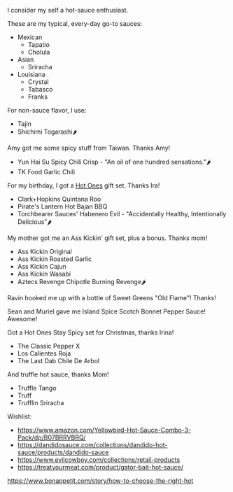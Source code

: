 <!-- njnmdoc:  title="Hot Sauces"  -->

I consider my self a hot-sauce enthusiast.


These are my typical, every-day go-to sauces:

  * Mexican
      * Tapatio
      * Cholula
  * Asian
      * Sriracha
  * Louisiana
      * Crystal
      * Tabasco
      * Franks

For non-sauce flavor, I use:

  * Tajin
  * Shichimi Togarashi🌶️

Amy got me some spicy stuff from Taiwan. Thanks Amy!

  * Yun Hai Su Spicy Chili Crisp - "An oil of one hundred sensations."🌶️
  * TK Food Garlic Chili

For my birthday, I got a [Hot Ones][] gift set. Thanks Ira!

  * Clark+Hopkins Quintana Roo
  * Pirate's Lantern Hot Bajan BBQ
  * Torchbearer Sauces' Habenero Evil - "Accidentally Healthy, Intentionally Delicious"🌶️

My mother got me an Ass Kickin' gift set, plus a bonus. Thanks mom!

  * Ass Kickin Original
  * Ass Kickin Roasted Garlic
  * Ass Kickin Cajun
  * Ass Kickin Wasabi
  * Aztecs Revenge Chipotle Burning Revenge🌶️

Ravin hooked me up with a bottle of Sweet Greens "Old Flame"! Thanks!

Sean and Muriel gave me Island Spice Scotch Bonnet Pepper Sauce! Awesome!

Got a Hot Ones Stay Spicy set for Christmas, thanks Irina!

  * The Classic Pepper X
  * Los Calientes Roja
  * The Last Dab Chile De Arbol

And truffle hot sauce, thanks Mom!

  * Truffle Tango
  * Truff
  * Trufflin Sriracha

Wishlist:

  * https://www.amazon.com/Yellowbird-Hot-Sauce-Combo-3-Pack/dp/B07BRRVBRQ/
  * https://dandidosauce.com/collections/dandido-hot-sauce/products/dandido-sauce
  * https://www.evilcowboy.com/collections/retail-products
  * https://treatyourmeat.com/product/gator-bait-hot-sauce/


https://www.bonappetit.com/story/how-to-choose-the-right-hot



[Hot Ones]: https://www.youtube.com/playlist?list=PLAzrgbu8gEMIwGmZWJLVbu0BmoEhVMQMw


